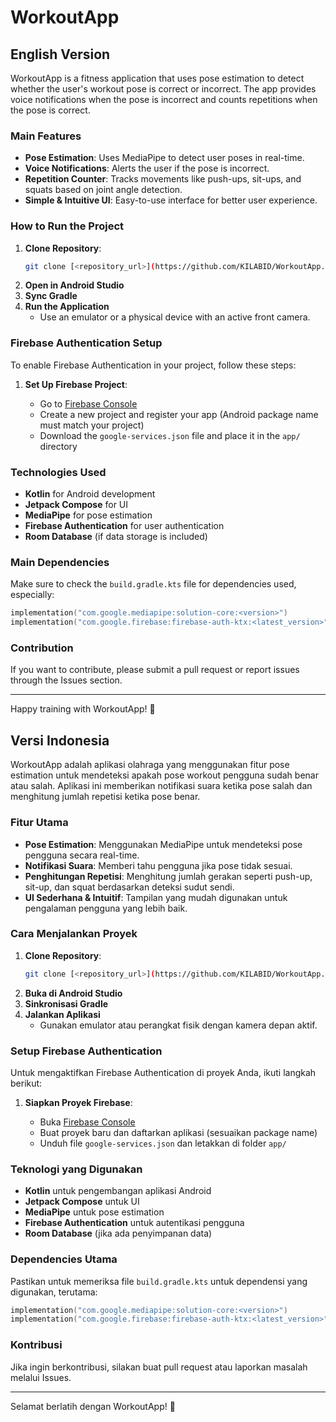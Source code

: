 # WorkoutApp

## English Version

WorkoutApp is a fitness application that uses pose estimation to detect whether the user's workout pose is correct or incorrect. The app provides voice notifications when the pose is incorrect and counts repetitions when the pose is correct.

### Main Features

- **Pose Estimation**: Uses MediaPipe to detect user poses in real-time.
- **Voice Notifications**: Alerts the user if the pose is incorrect.
- **Repetition Counter**: Tracks movements like push-ups, sit-ups, and squats based on joint angle detection.
- **Simple & Intuitive UI**: Easy-to-use interface for better user experience.

### How to Run the Project

1. **Clone Repository**:
   ```sh
   git clone [<repository_url>](https://github.com/KILABID/WorkoutApp.git)
   ```
2. **Open in Android Studio**
3. **Sync Gradle**
4. **Run the Application**
   - Use an emulator or a physical device with an active front camera.

### Firebase Authentication Setup

To enable Firebase Authentication in your project, follow these steps:

1. **Set Up Firebase Project**:

   - Go to [Firebase Console](https://console.firebase.google.com/)
   - Create a new project and register your app (Android package name must match your project)
   - Download the `google-services.json` file and place it in the `app/` directory

### Technologies Used

- **Kotlin** for Android development
- **Jetpack Compose** for UI
- **MediaPipe** for pose estimation
- **Firebase Authentication** for user authentication
- **Room Database** (if data storage is included)

### Main Dependencies

Make sure to check the `build.gradle.kts` file for dependencies used, especially:

```kotlin
implementation("com.google.mediapipe:solution-core:<version>")
implementation("com.google.firebase:firebase-auth-ktx:<latest_version>")
```

### Contribution

If you want to contribute, please submit a pull request or report issues through the Issues section.


---

Happy training with WorkoutApp! 💪

## Versi Indonesia

WorkoutApp adalah aplikasi olahraga yang menggunakan fitur pose estimation untuk mendeteksi apakah pose workout pengguna sudah benar atau salah. Aplikasi ini memberikan notifikasi suara ketika pose salah dan menghitung jumlah repetisi ketika pose benar.

### Fitur Utama

- **Pose Estimation**: Menggunakan MediaPipe untuk mendeteksi pose pengguna secara real-time.
- **Notifikasi Suara**: Memberi tahu pengguna jika pose tidak sesuai.
- **Penghitungan Repetisi**: Menghitung jumlah gerakan seperti push-up, sit-up, dan squat berdasarkan deteksi sudut sendi.
- **UI Sederhana & Intuitif**: Tampilan yang mudah digunakan untuk pengalaman pengguna yang lebih baik.

### Cara Menjalankan Proyek

1. **Clone Repository**:
   ```sh
   git clone [<repository_url>](https://github.com/KILABID/WorkoutApp.git)
   ```
2. **Buka di Android Studio**
3. **Sinkronisasi Gradle**
4. **Jalankan Aplikasi**
   - Gunakan emulator atau perangkat fisik dengan kamera depan aktif.

### Setup Firebase Authentication

Untuk mengaktifkan Firebase Authentication di proyek Anda, ikuti langkah berikut:

1. **Siapkan Proyek Firebase**:

   - Buka [Firebase Console](https://console.firebase.google.com/)
   - Buat proyek baru dan daftarkan aplikasi (sesuaikan package name)
   - Unduh file `google-services.json` dan letakkan di folder `app/`

### Teknologi yang Digunakan

- **Kotlin** untuk pengembangan aplikasi Android
- **Jetpack Compose** untuk UI
- **MediaPipe** untuk pose estimation
- **Firebase Authentication** untuk autentikasi pengguna
- **Room Database** (jika ada penyimpanan data)

### Dependencies Utama

Pastikan untuk memeriksa file `build.gradle.kts` untuk dependensi yang digunakan, terutama:

```kotlin
implementation("com.google.mediapipe:solution-core:<version>")
implementation("com.google.firebase:firebase-auth-ktx:<latest_version>")
```

### Kontribusi

Jika ingin berkontribusi, silakan buat pull request atau laporkan masalah melalui Issues.

---

Selamat berlatih dengan WorkoutApp! 💪

